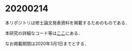 # 20200214

本リポジトリは修士論文発表資料を掲載するためのものである．  
 
本研究の詳細なコード等は[ここ](https://github.com/dafuyafu/curve_resolution)にある．  
 
なお掲載期間は2020年3月1日までとする．